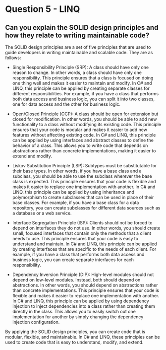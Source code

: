 # Question 5 - LINQ

## Can you explain the SOLID design principles and how they relate to writing maintainable code?

The SOLID design principles are a set of five principles that are used to guide developers in writing maintainable and scalable code. They are as follows:

+ Single Responsibility Principle (SRP): A class should have only one reason to change. In other words, a class should have only one responsibility. This principle ensures that a class is focused on doing one thing well and makes it easier to maintain and modify.
In C# and LINQ, this principle can be applied by creating separate classes for different responsibilities. For example, if you have a class that performs both data access and business logic, you can split it into two classes, one for data access and the other for business logic.

+ Open/Closed Principle (OCP): A class should be open for extension but closed for modification. In other words, you should be able to add new functionality to a class without modifying its existing code. This principle ensures that your code is modular and makes it easier to add new features without affecting existing code.
In C# and LINQ, this principle can be applied by using interfaces and abstract classes to define the behavior of a class. This allows you to write code that depends on abstractions rather than concrete implementations, making it easier to extend and modify.

+ Liskov Substitution Principle (LSP): Subtypes must be substitutable for their base types. In other words, if you have a base class and a subclass, you should be able to use the subclass wherever the base class is expected. This principle ensures that your code is flexible and makes it easier to replace one implementation with another.
In C# and LINQ, this principle can be applied by using inheritance and polymorphism to create subclasses that can be used in place of their base classes. For example, if you have a base class for a data repository, you can create subclasses for different data sources such as a database or a web service.

+ Interface Segregation Principle (ISP): Clients should not be forced to depend on interfaces they do not use. In other words, you should create small, focused interfaces that contain only the methods that a client needs to use. This principle ensures that your code is easy to understand and maintain.
In C# and LINQ, this principle can be applied by creating interfaces that are specific to the needs of each client. For example, if you have a class that performs both data access and business logic, you can create separate interfaces for each responsibility.

+ Dependency Inversion Principle (DIP): High-level modules should not depend on low-level modules. Instead, both should depend on abstractions. In other words, you should depend on abstractions rather than concrete implementations. This principle ensures that your code is flexible and makes it easier to replace one implementation with another.
In C# and LINQ, this principle can be applied by using dependency injection to inject dependencies into a class rather than creating them directly in the class. This allows you to easily switch out one implementation for another by simply changing the dependency injection configuration.

By applying the SOLID design principles, you can create code that is modular, flexible, and maintainable. In C# and LINQ, these principles can be used to create code that is easy to understand, modify, and extend.